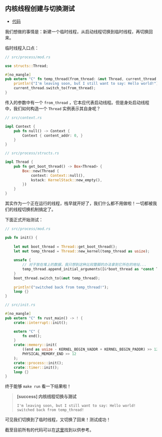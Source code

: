 ## 内核线程创建与切换测试

* [代码][CODE]

我们想做的事情是：新建一个临时线程，从启动线程切换到临时线程，再切换回来。

临时线程入口点：

```rust
// src/process/mod.rs

use structs::Thread;

#[no_mangle]
pub extern "C" fn temp_thread(from_thread: &mut Thread, current_thread: &mut Thread) {
    println!("I'm leaving soon, but I still want to say: Hello world!");
    current_thread.switch_to(from_thread);
}
```

传入的参数中有一个 ``from_thread`` ，它本应代表启动线程。但是身处启动线程中，我们如何构造一个 ``Thread`` 实例表示其自身呢？

```rust
// src/context.rs

impl Context {
    pub fn null() -> Context {
        Context { content_addr: 0, }
    }
}

// src/process/structs.rs

impl Thread {
    pub fn get_boot_thread() -> Box<Thread> {
        Box::new(Thread {
            context: Context::null(),
            kstack: KernelStack::new_empty(),
        })
    }
}
```

其实作为一个正在运行的线程，栈早就开好了，我们什么都不用做啦！一切都被我们的线程切换机制搞定了。

下面正式开始测试：

```rust
// src/process/mod.rs

pub fn init() {
    
    let mut boot_thread = Thread::get_boot_thread();
    let mut temp_thread = Thread::new_kernel(temp_thread as usize);
    
    unsafe {
        // 对于放在堆上的数据，我只想到这种比较蹩脚的办法拿到它所在的地址...
        temp_thread.append_initial_arguments([&*boot_thread as *const Thread as usize, &*temp_thread as *const Thread as usize, 0]);
    }
    boot_thread.switch_to(&mut temp_thread);
    
    println!("switched back from temp_thread!");
    loop {}
}

// src/init.rs

#[no_mangle]
pub extern "C" fn rust_main() -> ! {
    crate::interrupt::init();

	extern "C" {
		fn end();
	}
	crate::memory::init(
        ((end as usize - KERNEL_BEGIN_VADDR + KERNEL_BEGIN_PADDR) >> 12) + 1,
        PHYSICAL_MEMORY_END >> 12
    );
	crate::process::init();
    crate::timer::init();
    loop {}
}
```

终于能够 ``make run`` 看一下结果啦！

> **[success] 内核线程切换与测试**
> 
> ```
> I'm leaving soon, but I still want to say: Hello world!
> switched back from temp_thread!
> ```
> 

可见我们切换到了临时线程，又切换了回来！测试成功！

截至目前所有的代码可以在[这里][CODE]找到以供参考。

[CODE]: https://github.com/rcore-os/rCore_tutorial/tree/8cb1a4be
